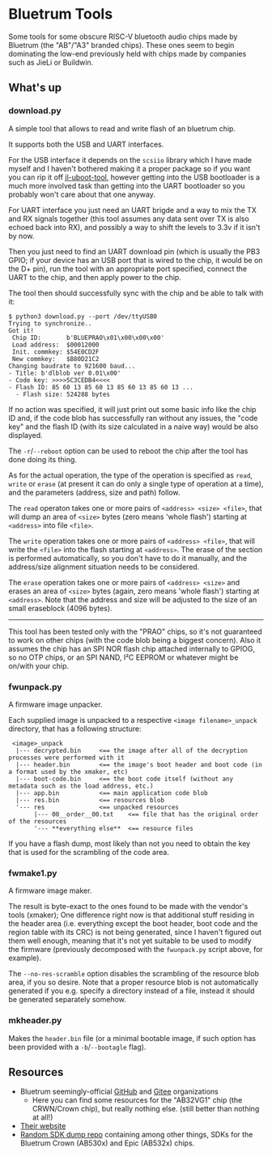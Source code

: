 # Bluetrum Tools

Some tools for some obscure RISC-V bluetooth audio chips made by Bluetrum (the "AB"/"A3" branded chips).
These ones seem to begin dominating the low-end previously held with chips made by companies such as JieLi or Buildwin.

## What's up

### download.py

A simple tool that allows to read and write flash of an bluetrum chip.

It supports both the USB and UART interfaces.

For the USB interface it depends on the `scsiio` library which I have made myself and I haven't bothered making it a proper package so if you want you can rip it off [jl-uboot-tool](https://github.com/kagaimiq/jl-uboot-tool), however getting into the USB bootloader is a much more involved task than getting into the UART bootloader so you probably won't care about that one anyway.

For UART interface you just need an UART brigde and a way to mix the TX and RX signals together (this tool assumes any data sent over TX is also echoed back into RX), and possibly a way to shift the levels to 3.3v if it isn't by now.

Then you just need to find an UART download pin (which is usually the PB3 GPIO; if your device has an USB port that is wired to the chip, it would be on the D+ pin), run the tool with an appropriate port specified, connect the UART to the chip, and then apply power to the chip.

The tool then should successfully sync with the chip and be able to talk with it:

```
$ python3 download.py --port /dev/ttyUSB0
Trying to synchronize..
Got it!
 Chip ID:       b'BLUEPRAO\x01\x00\x00\x00'
 Load address:  $00012000
 Init. commkey: $54E0CD2F
 New commkey:   $B80D21C2
Changing baudrate to 921600 baud...
- Title: b'dlblob ver 0.01\x00'
- Code key: >>>>5C3CEDB4<<<<
- Flash ID: 85 60 13 85 60 13 85 60 13 85 60 13 ...
  - Flash size: 524288 bytes
```

If no action was specified, it will just print out some basic info like the chip ID and, if the code blob has successfully ran without any issues, the "code key" and the flash ID (with its size calculated in a naive way) would be also displayed.

The `-r`/`--reboot` option can be used to reboot the chip after the tool has done doing its thing.

As for the actual operation, the type of the operation is specified as `read`, `write` or `erase` (at present it can do only a single type of operation at a time), and the parameters (address, size and path) follow.

The `read` operaton takes one or more pairs of `<address> <size> <file>`, that will dump an area of `<size>` bytes (zero means 'whole flash') starting at `<address>` into file `<file>`.

The `write` operation takes one or more pairs of `<address> <file>`, that will write the `<file>` into the flash starting at `<address>`.
The erase of the section is performed automatically, so you don't have to do it manually, and the address/size alignment situation needs to be considered.

The `erase` operation takes one or more pairs of `<address> <size>` and erases an area of `<size>` bytes (again, zero means 'whole flash') starting at `<address>`. Note that the address and size will be adjusted to the size of an small eraseblock (4096 bytes).

----

This tool has been tested only with the "PRAO" chips, so it's not guaranteed to work on other chips (with the code blob being a biggest concern).
Also it assumes the chip has an SPI NOR flash chip attached internally to GPIOG, so no OTP chips, or an SPI NAND, I²C EEPROM or whatever might be on/with your chip.

### fwunpack.py

A firmware image unpacker.

Each supplied image is unpacked to a respective `<image filename>_unpack` directory, that has a following structure:
```
 <image>_unpack
  |--- decrypted.bin     <== the image after all of the decryption processes were performed with it
  |--- header.bin        <== the image's boot header and boot code (in a format used by the xmaker, etc)
  |--- boot-code.bin     <== the boot code itself (without any metadata such as the load address, etc.)
  |--- app.bin           <== main application code blob
  |--- res.bin           <== resources blob
  '--- res               <== unpacked resources
       |--- 00__order__00.txt    <== file that has the original order of the resources
       '--- **everything else**  <== resource files

```

If you have a flash dump, most likely than not you need to obtain the key that is used for the scrambling of the code area.

### fwmake1.py

A firmware image maker.

The result is byte-exact to the ones found to be made with the vendor's tools (xmaker);
One difference right now is that additional stuff residing in the header area (i.e. everything except the boot header, boot code and the region table with its CRC)
is not being generated, since I haven't figured out them well enough,
meaning that it's not yet suitable to be used to modify the firmware (previously decomposed with the `fwunpack.py` script above, for example).

The `--no-res-scramble` option disables the scrambling of the resource blob area, if you so desire.
Note that a proper resource blob is not automatically generated if you e.g. specify a directory instead of a file, instead it should be generated separately somehow.

### mkheader.py

Makes the `header.bin` file (or a minimal bootable image, if such option has been provided with a `-b`/`--bootagle` flag).

## Resources

- Bluetrum seemingly-official [GitHub](https://github.com/BLUETRUM) and [Gitee](https://gitee.com/Bluetrum) organizations
  * Here you can find some resources for the "AB32VG1" chip (the CRWN/Crown chip), but really nothing else. (still better than nothing at all!)
- [Their website](https://www.bluetrum.com/)
- [Random SDK dump repo](https://github.com/ZhiqingLi/Sdk_Refresh) containing among other things, SDKs for the Bluetrum Crown (AB530x) and Epic (AB532x) chips.
